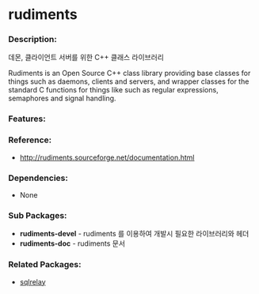 # rudiments

### Description:
데몬, 클라이언트 서버를 위한 C++ 클래스 라이브러리

Rudiments is an Open Source C++ class library providing base classes for things such as daemons, clients and servers, and wrapper classes for the standard C functions for things like such as regular expressions, semaphores and signal handling.

### Features:


### Reference:
* http://rudiments.sourceforge.net/documentation.html

### Dependencies:
* None

### Sub Packages:
* **rudiments-devel** - rudiments 를 이용하여 개발시 필요한 라이브러리와 헤더
* **rudiments-doc** - rudiments 문서

### Related Packages:
* [sqlrelay](pkg-addon-sqlrelay.md)